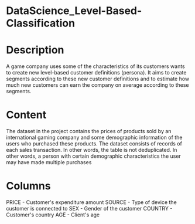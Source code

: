 # DataScience_Level-Based-Classification
# Description
A game company uses some of the characteristics of its customers wants to create new level-based customer definitions (persona).
It aims to create segments according to these new customer definitions and to estimate how much new customers can earn the
company on average according to these segments.
# Content
The dataset in the project contains the prices of products sold by an international gaming company and some demographic information of the users who purchased these products. The dataset consists of records of each sales transaction. In other words, the table is not deduplicated. In other words, a person with certain demographic characteristics the user may have made multiple purchases
# Columns
PRICE - Customer's expenditure amount
SOURCE - Type of device the customer is connected to
SEX - Gender of the customer
COUNTRY - Customer's country
AGE - Client's age

